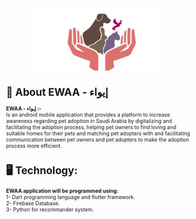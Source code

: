 <p align="center">
<img src ="images/Picture1.png" alt="Ewaa" height="180" >
</p>


# 🌟 About EWAA - إيواء

**EWAA - إيواء :-** <br/>
Is an android mobile application that provides a platform to increase awareness regarding pet adoption in Saudi Arabia by digitalizing and facilitating the adoption process, helping pet owners to find loving and suitable homes for their pets and matching pet adopters with and facilitating communication between pet owners and pet adopters to make the adoption process more efficient.
<br/>

# 🖥️ Technology:

**EWAA application will be programmed using:** <br/>
1- Dart programming language and flutter framework.<br/>
2- Firebase Database.<br/>
3- Python for recommander system.<br/>
